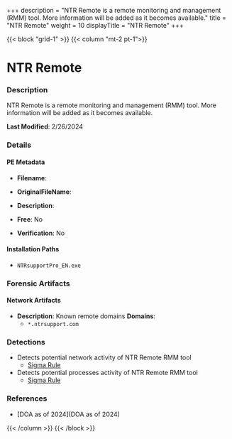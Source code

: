 +++
description = "NTR Remote is a remote monitoring and management (RMM) tool. More information will be added as it becomes available."
title = "NTR Remote"
weight = 10
displayTitle = "NTR Remote"
+++


{{< block "grid-1" >}}
{{< column "mt-2 pt-1">}}

# NTR Remote


### Description

NTR Remote is a remote monitoring and management (RMM) tool. More information will be added as it becomes available.



**Last Modified**: 2/26/2024

### Details


#### PE Metadata
- **Filename**: 
- **OriginalFileName**: 
- **Description**: 


- **Free**: No

- **Verification**: No




#### Installation Paths
- `NTRsupportPro_EN.exe`

### Forensic Artifacts




#### Network Artifacts
- **Description**: Known remote domains  **Domains**:
    - `*.ntrsupport.com`


### Detections
- Detects potential network activity of NTR Remote RMM tool
  - [Sigma Rule](https://github.com/magicsword-io/LOLRMM/blob/main/detections/sigma/ntr_remote_network_sigma.yml)
- Detects potential processes activity of NTR Remote RMM tool
  - [Sigma Rule](https://github.com/magicsword-io/LOLRMM/blob/main/detections/sigma/ntr_remote_processes_sigma.yml)

### References
- [DOA as of 2024](DOA as of 2024)



{{< /column >}}
{{< /block >}}
